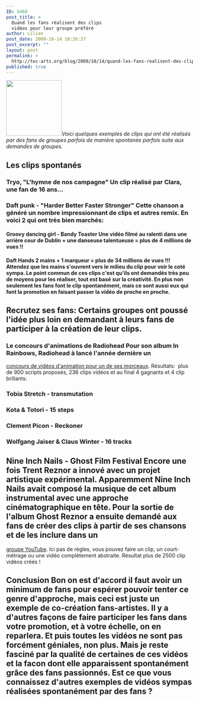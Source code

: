 ```yaml
---
ID: 5468
post_title: >
  Quand les fans réalisent des clips
  vidéos pour leur groupe préféré
author: Lilian
post_date: 2009-10-14 10:26:37
post_excerpt: ""
layout: post
permalink: >
  http://toc-arts.org/blog/2009/10/14/quand-les-fans-realisent-des-clips-videos-pour-leur-groupe-prefere/
published: true
---
```

*<img class="alignleft size-thumbnail wp-image-9084" title="tryo-clip-musique-fan" src="http://toc-arts.org/blog/wp-content/uploads/2009/10/tryo-clip-musique-fan-150x150.jpg" alt="" width="150" height="150" />Voici quelques exemples de clips qui ont été réalisés par des fans de groupes parfois de manière spontanée parfois suite aux demandes de groupes.* 
## Les clips spontanés

### Tryo, "L'hymne de nos campagne" Un clip réalisé par Clara, une fan de 16 ans… 

<p style="text-align: center;">
</p>

### Daft punk - "Harder Better Faster Stronger" Cette chanson a généré un nombre impressionnant de clips et autres remix. En voici 2 qui ont très bien marchés: 

#### Groovy dancing girl - Bandy Toaster Une vidéo filmé au ralenti dans une arrière cour de Dublin + une danseuse talentueuse = plus de 4 millions de vues !! 

#### Daft Hands 2 mains + 1 marqueur = plus de 34 millions de vues !!! Attendez que les mains s'ouvrent vers le milieu du clip pour voir le coté sympa. Le point commun de ces clips c'est qu'ils ont demandés très peu de moyens pour les réaliser, tout est basé sur la créativité. En plus non seulement les fans font le clip spontanément, mais ce sont aussi eux qui font la promotion en faisant passer la vidéo de proche en proche. 

## Recrutez ses fans: Certains groupes ont poussé l'idée plus loin en demandant à leurs fans de participer à la création de leur clips. 

### Le concours d'animations de Radiohead Pour son album In Rainbows, Radiohead à lancé l'année dernière un 

[concours de vidéos d'animation pour un de ses morceaux][1]. Résultats:  plus de 900 scripts proposés, 236 clips vidéos et au final 4 gagnants et 4 clip brillants: 
### Tobia Stretch - transmutation

### Kota & Totori - 15 steps

### Clement Picon - Reckoner

### Wolfgang Jaiser & Claus Winter - 16 tracks

## Nine Inch Nails - Ghost Film Festival Encore une fois Trent Reznor a innové avec un projet artistique expérimental. Apparemment Nine Inch Nails avait composé la musique de cet album instrumental avec une approche cinématographique en tête. Pour la sortie de l'album Ghost Reznor a ensuite demandé aux fans de créer des clips à partir de ses chansons et de les inclure dans un 

[groupe YouTube][2]. Ici pas de règles, vous pouvez faire un clip, un court-métrage ou une vidéo complètement abstraite. Résultat plus de 2500 clip vidéos créés ! 
## Conclusion Bon on est d'accord il faut avoir un minimum de fans pour espérer pouvoir tenter ce genre d'approche, mais ceci est juste un exemple de co-création fans-artistes. Il y a d'autres façons de faire participer les fans dans votre promotion, et à votre échelle, on en reparlera. Et puis toutes les vidéos ne sont pas forcément géniales, non plus. Mais je reste fasciné par la qualité de certaines de ces vidéos et la facon dont elle apparaissent spontanément grâce des fans passionnés. Est ce que vous connaissez d'autres exemples de vidéos sympas réalisées spontanément par des fans ?

 [1]: http://toc-arts.org/blog/2008/03/18/artistes-20-radiohead-recrute-ses-fans-pour-realiser-son-prochain-video/ "fans réalisent clip radiohead"
 [2]: http://www.youtube.com/group/ninghosts "clip nine inch nails ghosts"